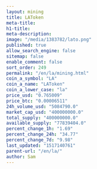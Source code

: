 ```yaml
---
layout: mining
title: LAToken
meta-title: 
h1-title: 
meta-description: 
image: "/media/1383782/lato.png"
published: true
allow_search_engine: false
sitemap: false
enable_comment: false
sort_order: 249
permalink: "/en/la/mining.html"
coin_a_symbol: "LA"
coin_a_name: "LAToken"
coin_a_lower_case: "la"
price_usd: "0.765009"
price_btc: "0.00006511"
24h_volume_usd: "5084790.0"
market_cap_usd: "400000000.0"
total_supply: "400000000.0"
available_supply: "77839404.0"
percent_change_1h: "1.69"
percent_change_24h: "34.77"
percent_change_7d: "9.98"
last_updated: "1517140761"
parent-url: "/en/la/"
author: Sam
---
```


